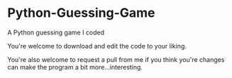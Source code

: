 # Python-Guessing-Game
A Python guessing game I coded

You're welcome to download and edit the code to your liking.

You're also welcome to request a pull from me if you think you're changes can make the program a bit more...interesting.
